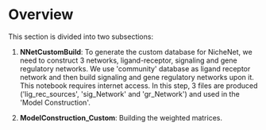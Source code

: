 # Overview

This section is divided into two subsections:

1. **NNetCustomBuild**: To generate the custom database for NicheNet, we need to construct 3 networks, ligand-receptor, signaling and gene regulatory networks. We use 'community' database as ligand receptor network and then build signaling and gene regulatory networks upon it. This notebook requires internet access. In this step, 3 files are produced ('lig_rec_sources', 'sig_Network' and 'gr_Network') and used in the 'Model Construction'.

2. **ModelConstruction_Custom**: Building the weighted matrices. 

